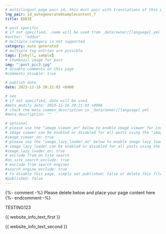 ```yaml
---
# multilingual page pair id, this must pair with translations of this page. (This name must be unique)
lng_pair: id_autogeneratedsamplecontent_7
title: EDDIE

# post specific
# if not specified, .name will be used from _data/owner/[language].yml
#author: "eddie"
# multiple category is not supported
category: auto generated
# multiple tag entries are possible
tags: [jekyll, sample]
# thumbnail image for post
img: ":post_pic3.jpg"
# disable comments on this page
#comments_disable: true

# publish date
date: 2023-11-16 20:21:03 +0900

# seo
# if not specified, date will be used.
#meta_modify_date: 2023-11-16 20:21:03 +0900
# check the meta_common_description in _data/owner/[language].yml
#meta_description: ""

# optional
# please use the "image_viewer_on" below to enable image viewer for individual pages or posts (_posts/ or [language]/_posts folders).
# image viewer can be enabled or disabled for all posts using the "image_viewer_posts: true" setting in _data/conf/main.yml.
#image_viewer_on: true
# please use the "image_lazy_loader_on" below to enable image lazy loader for individual pages or posts (_posts/ or [language]/_posts folders).
# image lazy loader can be enabled or disabled for all posts using the "image_lazy_loader_posts: true" setting in _data/conf/main.yml.
#image_lazy_loader_on: true
# exclude from on site search
#on_site_search_exclude: true
# exclude from search engines
#search_engine_exclude: true
# to disable this page, simply set published: false or delete this file
#published: false
---
```


{%- comment -%} Please delete below and place your page content here {%- endcomment -%}

TESTING123

<!-- outline-start -->

{{ website_info_text_first }}

<!-- outline-end -->

{{ website_info_text_second }}
